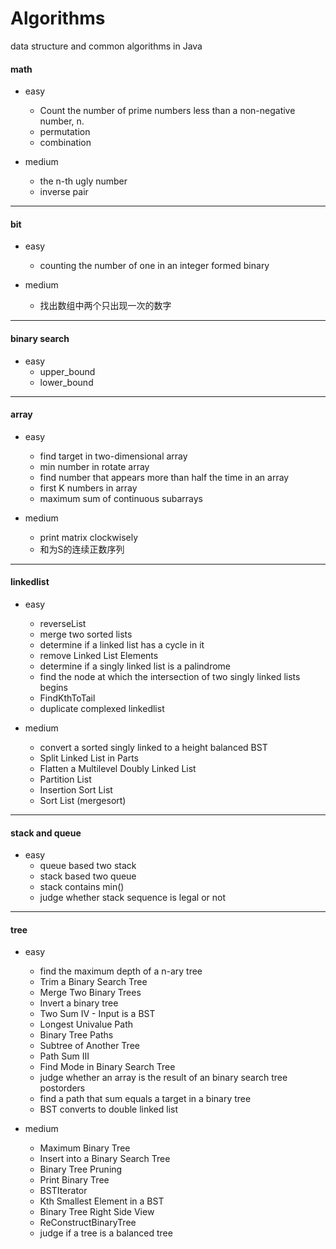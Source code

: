 # Algorithms
data structure and common algorithms in Java


#### math
* easy
    * Count the number of prime numbers less than a non-negative number, n.
    * permutation
    * combination

* medium
    * the n-th ugly number
    * inverse pair
 ---

#### bit
* easy
    * counting the number of one in an integer formed binary

* medium
    * 找出数组中两个只出现一次的数字
---

#### binary search
* easy
    * upper_bound
    * lower_bound
---


 #### array
 * easy
    * find target in two-dimensional array
    * min number in rotate array
    * find number that appears more than half the time in an array
    * first K numbers in array
    * maximum sum of continuous subarrays

* medium
    * print matrix clockwisely
    * 和为S的连续正数序列
---


#### linkedlist
* easy
    * reverseList
    * merge two sorted lists
    * determine if a linked list has a cycle in it
    * remove Linked List Elements
    * determine if a singly linked list is a palindrome
    * find the node at which the intersection of two singly linked lists begins
    * FindKthToTail
    * duplicate complexed linkedlist

* medium
    * convert a sorted singly linked to a height balanced BST 
    * Split Linked List in Parts 
    * Flatten a Multilevel Doubly Linked List 
    * Partition List 
    * Insertion Sort List 
    * Sort List (mergesort)
---

#### stack and queue
* easy
    * queue based two stack
    * stack based two queue
    * stack contains min()
    * judge whether stack sequence is legal or not
---

#### tree
* easy
    * find the maximum depth of a n-ary tree
    * Trim a Binary Search Tree 
    * Merge Two Binary Trees 
    * Invert a binary tree 
    * Two Sum IV - Input is a BST 
    * Longest Univalue Path 
    * Binary Tree Paths 
    * Subtree of Another Tree 
    * Path Sum III 
    * Find Mode in Binary Search Tree 
    * judge whether an array is the result of an binary search tree postorders
    * find a path that sum equals a target in a binary tree
    * BST converts to double linked list

* medium
    * Maximum Binary Tree 
    * Insert into a Binary Search Tree 
    * Binary Tree Pruning 
    * Print Binary Tree 
    * BSTIterator 
    * Kth Smallest Element in a BST 
    * Binary Tree Right Side View
    * ReConstructBinaryTree
    * judge if a tree is a balanced tree
